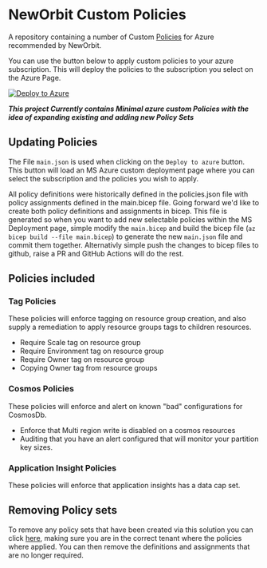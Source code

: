 # NewOrbit Custom Policies

A repository containing a number of Custom [Policies](https://learn.microsoft.com/en-us/azure/governance/policy/overview) for Azure recommended by NewOrbit.

You can use the button below to apply custom policies to your azure subscription. This will deploy the policies to the subscription you select on the Azure Page.

[![Deploy to Azure](https://aka.ms/deploytoazurebutton)](https://portal.azure.com/#create/Microsoft.Template/uri/https%3A%2F%2Fraw.githubusercontent.com%2FNewOrbit%2FCustomPolicies%2Frefs%2Fheads%2Fmain%2Fmain.json)

**_This project Currently contains Minimal azure custom Policies with the idea of expanding existing and adding new Policy Sets_**

## Updating Policies

The File `main.json` is used when clicking on the `Deploy to azure` button.
This button will load an MS Azure custom deployment page where you can select the subscription and the policies you wish to apply.

All policy definitions were historically defined in the policies.json file with policy assignments defined in the main.bicep file. Going forward we'd like to create both policy definitions and assignments in bicep.
This file is generated so when you want to add new selectable policies within the MS Deployment page, simple modify the `main.bicep` and build the bicep file (`az bicep build --file main.bicep`) to generate the new `main.json` file and commit them together. Alternativly simple push the changes to bicep files to github, raise a PR and GitHub Actions will do the rest.

## Policies included

### Tag Policies

These policies will enforce tagging on resource group creation, and also supply a remediation to apply resource groups tags to children resources.  

- Require Scale tag on resource group
- Require Environment tag on resource group
- Require Owner tag on resource group
- Copying Owner tag from resource groups

### Cosmos Policies

These policies will enforce and alert on known "bad" configurations for CosmosDb.

- Enforce that Multi region write is disabled on a cosmos resources
- Auditing that you have an alert configured that will monitor your partition key sizes.

### Application Insight Policies

These policies will enforce that application insights has a data cap set.

## Removing Policy sets

To remove any policy sets that have been created via this solution you can click [here](https://portal.azure.com/#view/Microsoft_Azure_Policy/PolicyMenuBlade/~/Definitions),
making sure you are in the correct tenant where the policies where applied. You can then remove the definitions and assignments that are no longer required.
